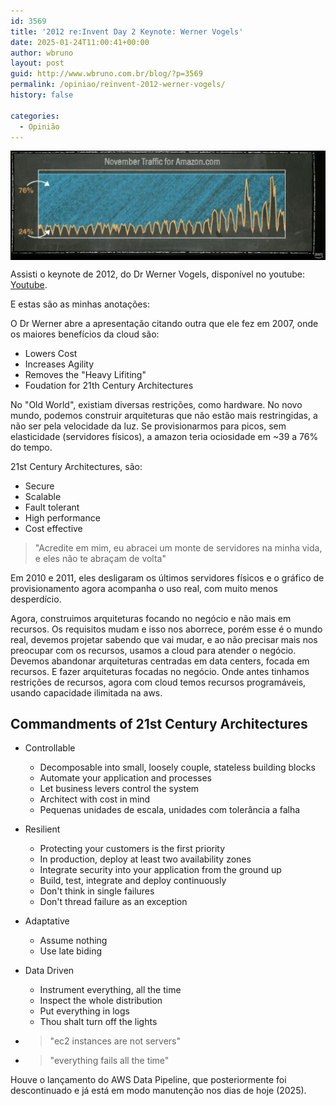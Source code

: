 ```yaml
---
id: 3569
title: '2012 re:Invent Day 2 Keynote: Werner Vogels'
date: 2025-01-24T11:00:41+00:00
author: wbruno
layout: post
guid: http://www.wbruno.com.br/blog/?p=3569
permalink: /opiniao/reinvent-2012-werner-vogels/
history: false

categories:
  - Opinião
---
```


<img src="/wp-content/uploads/2025/01/reinvent-2012.png" style="vertical-align: middle; border: 0px initial initial;" />

Assisti o keynote de 2012, do Dr Werner Vogels, disponível no youtube:
<a href="https://www.youtube.com/watch?v=PW1lhU8n5So&list=PLtH_rofKo_CNoGdvdnxzQk6ubYhRw6qRA&index=13">Youtube</a>.

E estas são as minhas anotações:

O Dr Werner abre a apresentação citando outra que ele fez em 2007, onde os maiores benefícios da cloud são:
- Lowers Cost
- Increases Agility
- Removes the "Heavy Lifiting"
- Foudation for 21th Century Architectures

No "Old World", existiam diversas restrições, como hardware. No novo mundo, podemos construir arquiteturas que não estão mais restringidas, a não ser pela velocidade da luz.
Se provisionarmos para picos, sem elasticidade (servidores físicos), a amazon teria ociosidade em ~39 a 76% do tempo.

21st Century Architectures, são:
- Secure
- Scalable
- Fault tolerant
- High performance
- Cost effective

> "Acredite em mim, eu abracei um monte de servidores na minha vida, e eles não te abraçam de volta"

Em 2010 e 2011, eles desligaram os últimos servidores físicos e o gráfico de provisionamento agora acompanha o uso real, com muito menos desperdício.

Agora, construimos arquiteturas focando no negócio e não mais em recursos.
Os requisitos mudam e isso nos aborrece, porém esse é o mundo real, devemos projetar sabendo que vai mudar, e ao não precisar mais nos preocupar com os recursos, usamos a cloud para atender o negócio.
Devemos abandonar arquiteturas centradas em data centers, focada em recursos. E fazer arquiteturas focadas no negócio.
Onde antes tinhamos restrições de recursos, agora com cloud temos recursos programáveis, usando capacidade ilimitada na aws.

## Commandments of 21st Century Architectures
- Controllable
  - Decomposable into small, loosely couple, stateless building blocks
  - Automate your application and processes
  - Let business levers control the system
  - Architect with cost in mind
  - Pequenas unidades de escala, unidades com tolerância a falha
- Resilient
  - Protecting your customers is the first priority
  - In production, deploy at least two availability zones
  - Integrate security into your application from the ground up
  - Build, test, integrate and deploy continuously
  - Don't think in single failures
  - Don't thread failure as an exception
- Adaptative
  - Assume nothing
  - Use late biding
- Data Driven
  - Instrument everything, all the time
  - Inspect the whole distribution
  - Put everything in logs
  - Thou shalt turn off the lights

- > "ec2 instances are not servers"
- > "everything fails all the time"

Houve o lançamento do AWS Data Pipeline, que posteriormente foi descontinuado e já está em modo manutenção nos dias de hoje (2025).
